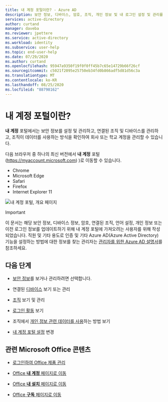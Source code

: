 ```yaml
---
title: 내 계정 포털이란? - Azure AD
description: 보안 정보, 디바이스, 암호, 조직, 개인 정보 및 내 로그인 설정 및 관리를 포함하여 내 계정 포털 및 해당 기능을 가져오는 방법입니다.
services: active-directory
author: curtand
manager: daveba
ms.reviewer: jpettere
ms.service: active-directory
ms.workload: identity
ms.subservice: user-help
ms.topic: end-user-help
ms.date: 07/29/2020
ms.author: curtand
ms.openlocfilehash: 95947a9350f19f0f0ff45b7c65e14729b66f26cf
ms.sourcegitcommit: c5021f2095e25750eb34fd0b866adf5d81d56c3a
ms.translationtype: MT
ms.contentlocale: ko-KR
ms.lasthandoff: 08/25/2020
ms.locfileid: "88798162"
---
```

# <a name="what-is-the-my-account-portal"></a>내 계정 포털이란?

**내 계정** 포털에서는 보안 정보를 설정 및 관리하고, 연결된 조직 및 디바이스를 관리하고, 조직이 데이터를 사용하는 방식을 확인하여 회사 또는 학교 계정을 관리할 수 있습니다.

다음 브라우저 중 하나의 최신 버전에서 **내 계정** 포털(https://myaccount.microsoft.com) )로 이동할 수 있습니다.

- Chrome
- Microsoft Edge
- Safari
- Firefox
- Internet Explorer 11

![내 계정 포털, 개요 페이지](media/my-account-portal/my-account-portal-overview.png)

>[!Important]
>이 문서는 해당 보안 정보, 디바이스 정보, 암호, 연결된 조직, 언어 설정, 개인 정보 또는 이전 로그인 정보를 업데이트하기 위해 내 계정 포털에 가져오려는 사용자를 위해 작성되었습니다. 직원 및 기타 용도로 인증 및 기타 Azure AD(Azure Active Directory) 기능을 설정하는 방법에 대한 정보를 찾는 관리자는 [관리자를 위한 Azure AD 설명서](../index.yml)를 참조하세요.

## <a name="next-steps"></a>다음 단계

- [보안 정보](./security-info-setup-signin.md)를 보거나 관리하려면 선택합니다.

- 연결된 [디바이스](my-account-portal-devices-page.md) 보기 또는 관리

- [조직](my-account-portal-organizations-page.md) 보기 및 관리

- [로그인 활동](my-account-portal-sign-ins-page.md) 보기

- 조직에서 [개인 정보 관련 데이터를 사용](my-account-portal-privacy-page.md)하는 방법 보기

- [내 계정 포털 설정](my-account-portal-settings.md) 변경

## <a name="related-microsoft-office-content"></a>관련 Microsoft Office 콘텐츠

- [로그인하여 Office 제품 관리](https://support.office.com/article/sign-in-to-manage-your-office-product-959ac957-8d37-4ae4-b1b6-d6e4874e013f)

- [Office **내 계정** 페이지로 이동](https://portal.office.com/account/)

- [Office **내 설치** 페이지로 이동](https://portal.office.com/account/#installs)

- [Office **구독** 페이지로 이동](https://portal.office.com/account/#subscriptions)